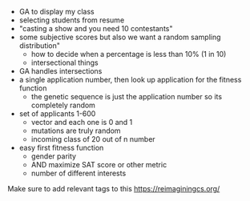 - GA to display my class
- selecting students from resume
- "casting a show and you need 10 contestants"
- some subjective scores but also we want a random sampling distribution"
  - how to decide when a percentage is less than 10% (1 in 10)
  - intersectional things
- GA handles intersections
- a single application number, then look up application for the fitness function
  - the genetic sequence is just the application number so its completely random
- set of applicants 1-600
  - vector and each one is 0 and 1
  - mutations are truly random
  - incoming class of 20 out of n number
- easy first fitness function
  - gender parity
  - AND maximize SAT score or other metric
  - number of different interests

Make sure to add relevant tags to this
https://reimaginingcs.org/